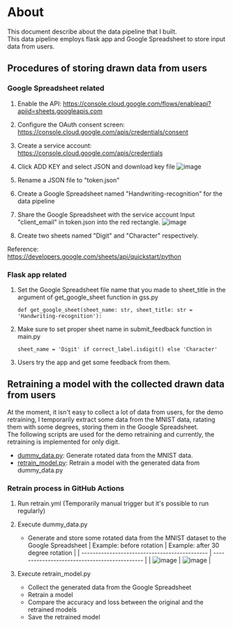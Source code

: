 # About
This document describe about the data pipeline that I built.  
This data pipeline employs flask app and Google Spreadsheet to store input data from users.


## Procedures of storing drawn data from users
### Google Spreadsheet related
1. Enable the API: https://console.cloud.google.com/flows/enableapi?apiid=sheets.googleapis.com
2. Configure the OAuth consent screen: https://console.cloud.google.com/apis/credentials/consent
3. Create a service account: https://console.cloud.google.com/apis/credentials
4. Click ADD KEY and select JSON and download key file
   ![image](https://github.com/user-attachments/assets/2913ccc1-eb46-42b8-8026-3e47e8309d68)

5. Rename a JSON file to "token.json"
6. Create a Google Spreadsheet named "Handwriting-recognition" for the data pipeline
7. Share the Google Spreadsheet with the service account
   Input "client_email" in token.json into the red rectangle.
   ![image](https://github.com/user-attachments/assets/3b226ec4-69eb-4fe3-9fab-9147d98cb6b5)


8. Create two sheets named "Digit" and "Character" respectively.

Reference:  
https://developers.google.com/sheets/api/quickstart/python

### Flask app related
1. Set the Google Spreadsheet file name that you made to sheet_title in the argument of get_google_sheet function in gss.py
	```
	def get_google_sheet(sheet_name: str, sheet_title: str = 'Handwriting-recognition'):
	 ```
2. Make sure to set proper sheet name in submit_feedback function in main.py
	```
	sheet_name = 'Digit' if correct_label.isdigit() else 'Character'
	 ```
3. Users try the app and get some feedback from them.  


## Retraining a model with the collected drawn data from users
At the moment, it isn't easy to collect a lot of data from users, for the demo retraining, I temporarily extract some data from the MNIST data, ratating them with some degrees, storing them in the Google Spreadsheet.  
The following scripts are used for the demo retraining and currently, the retraining is implemented for only digit.  
- [dummy_data.py](https://github.com/taka-rl/handwriting-digit-character-recognition/blob/main/app/dummy_data.py): Generate rotated data from the MNIST data.
- [retrain_model.py](https://github.com/taka-rl/handwriting-digit-character-recognition/blob/main/app/retrain_model.py): Retrain a model with the generated data from dummy_data.py

### Retrain process in GitHub Actions
1. Run retrain.yml (Temporarily manual trigger but it's possible to run regularly)
2. Execute dummy_data.py
   - Generate and store some rotated data from the MNIST dataset to the Google Spreadsheet
     | Example: before rotation                      | Example: after 30 degree rotation             |
     | --------------------------------------------- | --------------------------------------------- |
     | ![image](https://github.com/user-attachments/assets/4ebbff16-ff55-4043-9c2d-bc5995a39082) | ![image](https://github.com/user-attachments/assets/881418a6-abfe-4f07-954b-b86ea5973341) |

3. Execute retrain_model.py
   - Collect the generated data from the Google Spreadsheet
   - Retrain a model
   - Compare the accuracy and loss between the original and the retrained models
   - Save the retrained model


